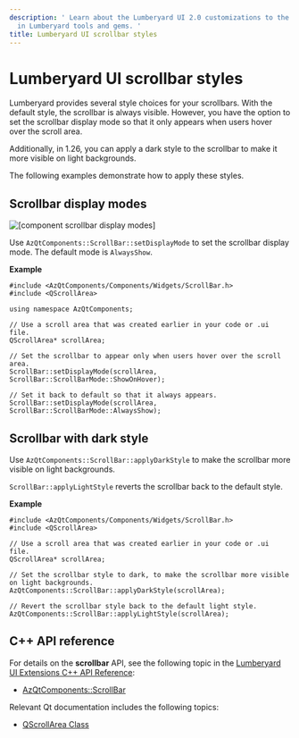 ```yaml
---
description: ' Learn about the Lumberyard UI 2.0 customizations to the scrollbar style
  in Lumberyard tools and gems. '
title: Lumberyard UI scrollbar styles
---
```

# Lumberyard UI scrollbar styles<a name="uidev-scrollbar-component"></a>

Lumberyard provides several style choices for your scrollbars\. With the default style, the scrollbar is always visible\. However, you have the option to set the scrollbar display mode so that it only appears when users hover over the scroll area\.

Additionally, in 1\.26, you can apply a dark style to the scrollbar to make it more visible on light backgrounds\.

The following examples demonstrate how to apply these styles\.

## Scrollbar display modes<a name="scrollbar-display-modes"></a>

![\[component scrollbar display modes\]](/images/tools-ui/component-scrollbar-display-modes.gif)

Use `AzQtComponents::ScrollBar::setDisplayMode` to set the scrollbar display mode\. The default mode is `AlwaysShow`\.

 **Example**

```
#include <AzQtComponents/Components/Widgets/ScrollBar.h>
#include <QScrollArea>

using namespace AzQtComponents;

// Use a scroll area that was created earlier in your code or .ui file.
QScrollArea* scrollArea;

// Set the scrollbar to appear only when users hover over the scroll area.
ScrollBar::setDisplayMode(scrollArea, ScrollBar::ScrollBarMode::ShowOnHover);

// Set it back to default so that it always appears.
ScrollBar::setDisplayMode(scrollArea, ScrollBar::ScrollBarMode::AlwaysShow);
```

## Scrollbar with dark style<a name="scrollbar-dark-style"></a>

Use `AzQtComponents::ScrollBar::applyDarkStyle` to make the scrollbar more visible on light backgrounds\.

 `ScrollBar::applyLightStyle` reverts the scrollbar back to the default style\.

 **Example**

```
#include <AzQtComponents/Components/Widgets/ScrollBar.h>
#include <QScrollArea>

// Use a scroll area that was created earlier in your code or .ui file.
QScrollArea* scrollArea;

// Set the scrollbar style to dark, to make the scrollbar more visible on light backgrounds.
AzQtComponents::ScrollBar::applyDarkStyle(scrollArea);

// Revert the scrollbar style back to the default light style.
AzQtComponents::ScrollBar::applyLightStyle(scrollArea);
```

## C\+\+ API reference<a name="scrollbar-api-ref"></a>

For details on the **scrollbar** API, see the following topic in the [Lumberyard UI Extensions C\+\+ API Reference](https://d3bqhfbip4ze4a.cloudfront.net/api/ui/namespace_az_qt_components.html):
+  [AzQtComponents::ScrollBar](https://d3bqhfbip4ze4a.cloudfront.net/api/ui/class_az_qt_components_1_1_scroll_bar.html)

Relevant Qt documentation includes the following topics:
+  [QScrollArea Class](https://doc.qt.io/qt-5/qscrollarea.html)
